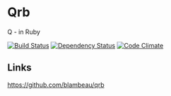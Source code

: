 # Qrb

Q - in Ruby

[![Build Status](https://travis-ci.org/alf-tool/qrb.png)](https://travis-ci.org/alf-tool/qrb)
[![Dependency Status](https://gemnasium.com/alf-tool/qrb.png)](https://gemnasium.com/alf-tool/qrb)
[![Code Climate](https://codeclimate.com/github/alf-tool/qrb.png)](https://codeclimate.com/github/alf-tool/qrb)

## Links

https://github.com/blambeau/qrb
